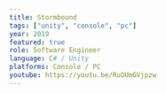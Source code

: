 ```yaml
---
title: Stormbound
tags: ["unity", "console", "pc"]
year: 2019
featured: true
role: Software Engineer
language: C# / Unity
platforms: Console / PC
youtube: https://youtu.be/RuOUmGVjpzw
---
```

